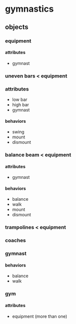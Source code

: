 # gymnastics

## objects

### equipment
#### attributes

- gymnast
### uneven bars < equipment

### attributes

- low bar
- high bar
- gymnast

#### behaviors

- swing
- mount
- dismount

### balance beam < equipment

#### attributes

- gymnast

#### behaviors

- balance
- walk
- mount
- dismount

### trampolines < equipment
### coaches
### gymnast

#### behaviors

- balance
- walk
### gym

#### attributes

- equipment (more than one)
